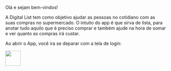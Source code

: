 Olá e sejam bem-vindos!

A Digital List tem como objetivo ajudar as pessoas no cotidiano com as suas compras no supermercado. O intuito do app é que sirva de lista, para anotar tudo aquilo que é preciso comprar e também ajude na hora de somar e ver quanto as compras irá custar.

Ao abrir o App, você ira se deparar com a tela de login:


<img src="https://drive.google.com/uc?export=view&id=1-uvnRaGtlia9CHtNbvXWABl-ZEeBTsRG" align="left" height="48"  >
